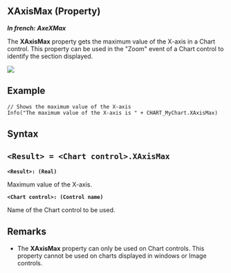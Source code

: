 


## XAxisMax (Property)

***In french: AxeXMax***
	



<a name="XUse"></a>
<a name="Use"></a>
<a name="description"></a>
The **XAxisMax** property gets the maximum value of the X-axis in a Chart control. This property can be used in the "Zoom" event of a Chart control to identify the section displayed.

![](https://doc.pcsoft.fr/en-US/images/image.awp?langid=3&name=Graphe_axes2%201.gif)

<a name="Example1"></a>
<a name="sample_code"></a>

## Example


```wl
// Shows the maximum value of the X-axis
Info("The maximum value of the X-axis is " + CHART_MyChart.XAxisMax)
```

<a name="XSYNTAX"></a>
<a name="SYNTAX1"></a>

## Syntax

`<Result> = <Chart control>.XAxisMax`
---

**`<Result>: (Real)`**

Maximum value of the X-axis.

**`<Chart control>: (Control name)`**

Name of the Chart control to be used.  



<a name="NOTE0"></a>
<a name="NOTE0_1"></a>

## Remarks


- The **XAxisMax** property can only be used on Chart controls. This property cannot be used on charts displayed in windows or Image controls.





